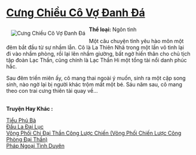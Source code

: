 <a href="https://utruyen.com/cung-chieu-co-vo-danh-da/19130/" title="Cưng Chiều Cô Vợ Đanh Đá"><h1>Cưng Chiều Cô Vợ Đanh Đá</h1></a><div style="display:table"><img align="right" style="float: left; padding: 10px;" src="https://utruyen.com/images/story/200x260/cung-chieu-co-vo-danh-da.jpg" alt="Cưng Chiều Cô Vợ Đanh Đá"><b>Thể loại:</b> Ngôn tình<p></p>Một câu chuyện tình yêu hào môn một đêm bắt đầu từ sự nhầm lẫn. Cô là La Thiên Nhã trong một lần vô tình lại đi vào nhầm phòng, rồi lại lên nhầm giường, bất ngờ hiến thân cho chủ tịch tập đoàn Lạc Thần, cũng chính là Lạc Thần Hi một tổng tài nổi danh phúc hắc.<p></p>Sau đêm triền miên ấy, cô mang thai ngoài ý muốn, sinh ra một cặp song sinh, nào ngờ lại bị người khác trộm mất một bé. Sáu năm sau, cô mang theo con trai cưng thiên tài quay về...</div><p><br><b>Truyện Hay Khác :</b></p><a href="https://utruyen.com/tieu-phu-ba/21869/" alt="Tiểu Phú Bà">Tiểu Phú Bà</a><br/><a href="https://truyenhot2020.wordpress.com/2019/12/11/dau-la-dai-luc/" alt="Đấu La Đại Lục">Đấu La Đại Lục</a><br/><a href="https://github.com/quanluxury/ngontinh_sac/tree/master/truyenhay/19456/" alt="Võng Phối Chi Đại Thần Công Lược Chiến (Võng Phối Chiến Lược Công Phòng Đại Thần)">Võng Phối Chi Đại Thần Công Lược Chiến (Võng Phối Chiến Lược Công Phòng Đại Thần)</a><br/><a href="https://github.com/quanluxury/dammy/tree/master/truyenhay/24804/" alt="Pháp Ngoại Tình Duyên">Pháp Ngoại Tình Duyên</a><br/>